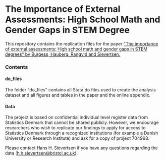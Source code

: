 # The Importance of External Assessments: High School Math and Gender Gaps in STEM Degree
 
 
This repository contains the replication files for the paper ["The importance of external assessments: High school math and gender gaps in STEM degrees"  by Burgess, Hauberg, Rangvid  and Sievertsen.](https://www.sciencedirect.com/science/article/pii/S0272775722000437)

### Contents

#### do_files

The folder "do_files" contains all Stata do files used to create the analysis dataset and all figures and tables in the paper and the online appendix.



#### Data

The project is based on confidential individual level register data from Statistics Denmark that cannot be shared publicly. However, we encourage researchers who wish to replicate our findings to apply for access to Statistics Denmark through a recognized institutions (for example a Danish University or Research Institute) and ask for a copy of project 704998.

Please contact Hans H. Sievertsen if you have any questions regarding the data (h.h.sievertsen@bristol.ac.uk).  

